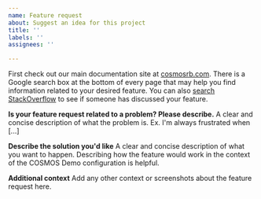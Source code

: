 ```yaml
---
name: Feature request
about: Suggest an idea for this project
title: ''
labels: ''
assignees: ''

---
```


First check out our main documentation site at [cosmosrb.com](https://cosmosrb.com). There is a Google search box at the bottom of every page that may help you find information related to your desired feature. You can also [search StackOverflow](https://stackoverflow.com/search?q=cosmos+ruby) to see if someone has discussed your feature.

**Is your feature request related to a problem? Please describe.**
A clear and concise description of what the problem is. Ex. I'm always frustrated when [...]

**Describe the solution you'd like**
A clear and concise description of what you want to happen. Describing how the feature would work in the context of the COSMOS Demo configuration is helpful.

**Additional context**
Add any other context or screenshots about the feature request here.
